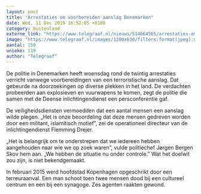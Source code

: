 ```yaml
---
layout: post
title: "Arrestaties om voorbereiden aanslag Denemarken"
date: Wed, 11 Dec 2019 16:52:05 +0100
category: buitenland
externe_link: "https://www.telegraaf.nl/nieuws/514664565/arrestaties-om-voorbereiden-aanslag-denemarken"
image: "https://www.telegraaf.nl/images/1200x630/filters:format(jpeg):quality(80)/cdn-kiosk-api.telegraaf.nl/70c0b9a4-1c40-11ea-8542-0217670beecd.jpg"
aantal: 150
unieke: 119
author: "Telegraaf"
---
```


<p class="intro">De politie in Denemarken heeft woensdag rond de twintig arrestaties verricht vanwege voorbereidingen van een terroristische aanslag. Dat gebeurde na doorzoekingen op diverse plekken in het land. De verdachten probeerden aan explosieven en vuurwapens te komen, zegt de politie die samen met de Deense inlichtingendienst een persconferentie gaf.</p> <p>De veiligheidsdiensten vermoedden dat een aantal mensen een aanslag wilde plegen. „Het is onze beoordeling dat deze mensen gedreven worden door een militant, islamitisch motief”, zei de operationeel directeur van de inlichtingendienst Flemming Drejer.</p><p>„Het is belangrijk om te onderstrepen dat we iedereen hebben aangehouden naar wie we op zoek waren”, vulde politiechef Jørgen Bergen Skov hem aan. „We hebben de situatie nu onder controle.” Wat het doelwit zou zijn, is niet bekendgemaakt.</p><p>In februari 2015 werd hoofdstad Kopenhagen opgeschrikt door een terreuraanval. Een man schoot toen twee mensen dood bij een cultureel centrum en een bij een synagoge. Zes agenten raakten gewond.</p>
